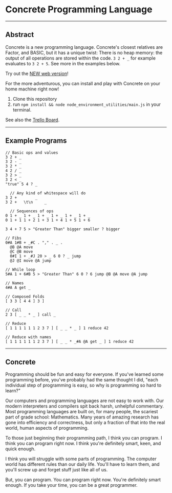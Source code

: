 # Concrete Programming Language

------------------------

## Abstract

Concrete is a new programming language. Concrete's closest relatives are Factor, and BASIC, but it has a unique twist: There is no heap memory: the output of all operations are stored within the code. `3 2 + _` for example evaluates to `3 2 + 5`. See more in the examples below.

Try out the [NEW web version](http://counseller-corinne-56612.bitballoon.com/)!

For the more adventurous, you can install and play with Concrete on your home machine right now! 

1. Clone this repository
2. run `npm install && node node_environment_utilities/main.js` in your terminal.

See also the [Trello Board](https://trello.com/b/LjKsfBw4/concrete).

------------------------

## Example Programs
    // Basic ops and values
    3 2 + _
    3 2 - _
    3 2 * _
    4 2 / _
    3 2 > _
    3 2 < _
    "true" 5 4 ? _

      // Any kind of whitespace will do
    3 2 +        _
    3 2 +   \t\n     _

      // Sequences of ops
    0 1 + _ 1 + _ 1 + _ 1 + _ 1 + _ 1 + _
    0 1 + 1 1 + 2 1 + 3 1 + 4 1 + 5 1 + 6

    3 4 + 7 5 > "Greater Than" bigger smaller ? bigger

    // Fibs
    0#A 1#B + _#C . "," . _ . 
      @B @A move 
      @C @B move 
      0#I 1 + _#J 20 > _ 6 0 ? _ jump 
      @J @I move @A jump

    // While loop
    5#A 1 + 6#B 5 > "Greater Than" 6 0 ? 6 jump @B @A move @A jump

    // Names
    4#A A get _

    // Composed Folds
    [ 3 3 [ 4 4 ] 3 ]

    // Call
    2 3 [ _ _ * _ ] call _

    // Reduce
    [ 1 1 1 1 1 1 2 3 7 ] [ _ _ * _ ] 1 reduce 42

    // Reduce with names
    [ 1 1 1 1 1 1 2 3 7 ] [ _ _ * _#A @A get _ ] 1 reduce 42

-------------------------

## Concrete

Programming should be fun and easy for everyone. If you've learned some programming before, you've probably had the same thought I did, "each individual step of programming is easy, so why is programming so hard to learn?"

Our computers and programming languages are not easy to work with. Our modern interpreters and compilers spit back harsh, unhelpful commentary. Most programming languages are built on, for many people, the scariest part of grade school: Mathematics. Many years of amazing research has gone into efficiency and correctness, but only a fraction of that into the real world, human aspects of programming.

To those just beginning their programming path, I think you can program. I think you can program right now. I think you're definitely smart, keen, and quick enough.

I think you will struggle with some parts of programming. The computer world has different rules than our daily life. You'll have to learn them, and you'll screw up and forget stuff just like all of us.

But, you can program. You can program right now. You're definitely smart enough. If you take your time, you can be a great programmer.


